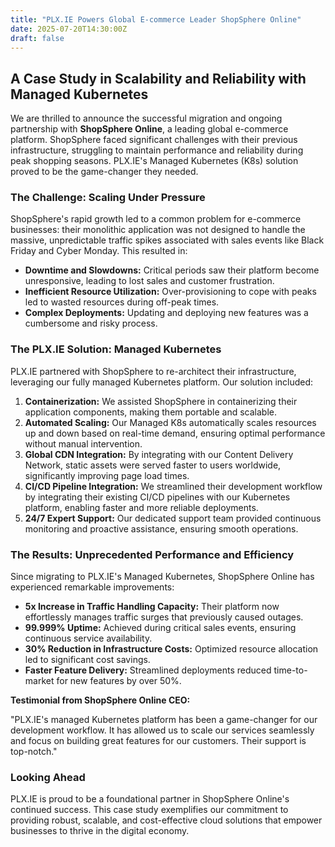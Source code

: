 ```yaml
---
title: "PLX.IE Powers Global E-commerce Leader ShopSphere Online"
date: 2025-07-20T14:30:00Z
draft: false
---
```


## A Case Study in Scalability and Reliability with Managed Kubernetes

We are thrilled to announce the successful migration and ongoing partnership with **ShopSphere Online**, a leading global e-commerce platform. ShopSphere faced significant challenges with their previous infrastructure, struggling to maintain performance and reliability during peak shopping seasons. PLX.IE's Managed Kubernetes (K8s) solution proved to be the game-changer they needed.

### The Challenge: Scaling Under Pressure

ShopSphere's rapid growth led to a common problem for e-commerce businesses: their monolithic application was not designed to handle the massive, unpredictable traffic spikes associated with sales events like Black Friday and Cyber Monday. This resulted in:

*   **Downtime and Slowdowns:** Critical periods saw their platform become unresponsive, leading to lost sales and customer frustration.
*   **Inefficient Resource Utilization:** Over-provisioning to cope with peaks led to wasted resources during off-peak times.
*   **Complex Deployments:** Updating and deploying new features was a cumbersome and risky process.

### The PLX.IE Solution: Managed Kubernetes

PLX.IE partnered with ShopSphere to re-architect their infrastructure, leveraging our fully managed Kubernetes platform. Our solution included:

1.  **Containerization:** We assisted ShopSphere in containerizing their application components, making them portable and scalable.
2.  **Automated Scaling:** Our Managed K8s automatically scales resources up and down based on real-time demand, ensuring optimal performance without manual intervention.
3.  **Global CDN Integration:** By integrating with our Content Delivery Network, static assets were served faster to users worldwide, significantly improving page load times.
4.  **CI/CD Pipeline Integration:** We streamlined their development workflow by integrating their existing CI/CD pipelines with our Kubernetes platform, enabling faster and more reliable deployments.
5.  **24/7 Expert Support:** Our dedicated support team provided continuous monitoring and proactive assistance, ensuring smooth operations.

### The Results: Unprecedented Performance and Efficiency

Since migrating to PLX.IE's Managed Kubernetes, ShopSphere Online has experienced remarkable improvements:

*   **5x Increase in Traffic Handling Capacity:** Their platform now effortlessly manages traffic surges that previously caused outages.
*   **99.999% Uptime:** Achieved during critical sales events, ensuring continuous service availability.
*   **30% Reduction in Infrastructure Costs:** Optimized resource allocation led to significant cost savings.
*   **Faster Feature Delivery:** Streamlined deployments reduced time-to-market for new features by over 50%.

**Testimonial from ShopSphere Online CEO:**

"PLX.IE's managed Kubernetes platform has been a game-changer for our development workflow. It has allowed us to scale our services seamlessly and focus on building great features for our customers. Their support is top-notch."

### Looking Ahead

PLX.IE is proud to be a foundational partner in ShopSphere Online's continued success. This case study exemplifies our commitment to providing robust, scalable, and cost-effective cloud solutions that empower businesses to thrive in the digital economy.
